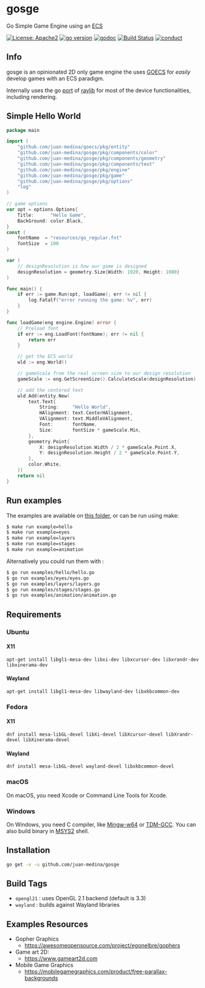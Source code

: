 # gosge
Go Simple Game Engine using an [ECS](https://github.com/juan-medina/goecs)

[![License: Apache2](https://img.shields.io/badge/license-Apache%202-blue.svg)](/LICENSE)
[![go version](https://img.shields.io/github/v/tag/juan-medina/gosge?label=version)](https://pkg.go.dev/mod/github.com/juan-medina/gosge)
[![godoc](https://godoc.org/github.com/juan-medina/gosge?status.svg)](https://pkg.go.dev/mod/github.com/juan-medina/gosge)
[![Build Status](https://travis-ci.com/juan-medina/gosge.svg?branch=main)](https://travis-ci.com/juan-medina/gosge)
[![conduct](https://img.shields.io/badge/code%20of%20conduct-contributor%20covenant%202.0-purple.svg?style=flat-square)](https://www.contributor-covenant.org/version/2/0/code_of_conduct/)

## Info

gosge is an opinionated 2D only game engine the uses [GOECS](https://github.com/juan-medina/goecs) for _easily_ develop games
with an ECS paradigm.

Internally uses the go [port](https://github.com/gen2brain/raylib-go) of [raylib](https://www.raylib.com/) for most of the device functionalities, including rendering.

## Simple Hello World

```go
package main

import (
	"github.com/juan-medina/goecs/pkg/entity"
	"github.com/juan-medina/gosge/pkg/components/color"
	"github.com/juan-medina/gosge/pkg/components/geometry"
	"github.com/juan-medina/gosge/pkg/components/text"
	"github.com/juan-medina/gosge/pkg/engine"
	"github.com/juan-medina/gosge/pkg/game"
	"github.com/juan-medina/gosge/pkg/options"
	"log"
)

// game options
var opt = options.Options{
	Title:      "Hello Game",
	BackGround: color.Black,
}
const (
	fontName  = "resources/go_regular.fnt"
	fontSize  = 100
)

var (
	// designResolution is how our game is designed
	designResolution = geometry.Size{Width: 1920, Height: 1080}
)

func main() {
	if err := game.Run(opt, loadGame); err != nil {
		log.Fatalf("error running the game: %v", err)
	}
}

func loadGame(eng engine.Engine) error {
	// Preload font
	if err := eng.LoadFont(fontName); err != nil {
		return err
	}

	// get the ECS world
	wld := eng.World()

	// gameScale from the real screen size to our design resolution
	gameScale := eng.GetScreenSize().CalculateScale(designResolution)

	// add the centered text
	wld.Add(entity.New(
		text.Text{
			String:     "Hello World",
			HAlignment: text.CenterHAlignment,
			VAlignment: text.MiddleVAlignment,
			Font:       fontName,
			Size:       fontSize * gameScale.Min,
		},
		geometry.Point{
			X: designResolution.Width / 2 * gameScale.Point.X,
			Y: designResolution.Height / 2 * gameScale.Point.Y,
		},
		color.White,
	))
	return nil
}
```

## Run examples

The examples are available on [this folder](/examples), or can be run using make:

```bash
$ make run example=hello
$ make run example=eyes
$ make run example=layers
$ make run example=stages
$ make run example=animation
```

Alternatively you could run them with :

```bash
$ go run examples/hello/hello.go
$ go run examples/eyes/eyes.go
$ go run examples/layers/layers.go
$ go run examples/stages/stages.go
$ go run examples/animation/animation.go
```

## Requirements

### Ubuntu

#### X11

    apt-get install libgl1-mesa-dev libxi-dev libxcursor-dev libxrandr-dev libxinerama-dev

#### Wayland

    apt-get install libgl1-mesa-dev libwayland-dev libxkbcommon-dev

### Fedora

#### X11

    dnf install mesa-libGL-devel libXi-devel libXcursor-devel libXrandr-devel libXinerama-devel

#### Wayland

    dnf install mesa-libGL-devel wayland-devel libxkbcommon-devel

### macOS

On macOS, you need Xcode or Command Line Tools for Xcode.

### Windows

On Windows, you need C compiler, like [Mingw-w64](https://mingw-w64.org) or [TDM-GCC](http://tdm-gcc.tdragon.net/).
You can also build binary in [MSYS2](https://msys2.github.io/) shell.

## Installation

```bash
go get -v -u github.com/juan-medina/gosge
```

## Build Tags

- `opengl21` : uses OpenGL 2.1 backend (default is 3.3)
- `wayland` : builds against Wayland libraries

## Examples Resources
- Gopher Graphics
    - https://awesomeopensource.com/project/egonelbre/gophers
- Game art 2D:
    - https://www.gameart2d.com
-  Mobile Game Graphics
    - https://mobilegamegraphics.com/product/free-parallax-backgrounds
